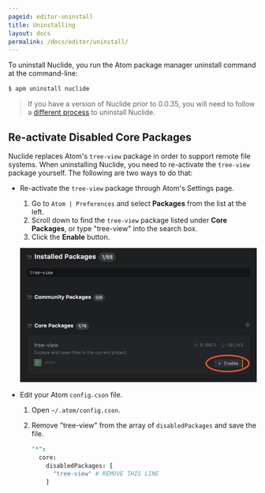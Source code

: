 ```yaml
---
pageid: editor-uninstall
title: Uninstalling
layout: docs
permalink: /docs/editor/uninstall/
---
```


To uninstall Nuclide, you run the Atom package manager uninstall command at the command-line:

```bash
$ apm uninstall nuclide
```

> If you have a version of Nuclide prior to 0.0.35, you will need to follow a
> [different process](/docs/help/troubleshooting#uninstalling-older-versions-of-nuclide) to
> uninstall Nuclide.

## Re-activate Disabled Core Packages

Nuclide replaces Atom's `tree-view` package in order to support remote file systems. When
uninstalling Nuclide, you need to re-activate the `tree-view` package yourself. The following are
two ways to do that:

* Re-activate the `tree-view` package through Atom's Settings page.

  1. Go to `Atom | Preferences` and select **Packages** from the list at the left.
  2. Scroll down to find the `tree-view` package listed under **Core Packages**, or type "tree-view" into the search box.
  3. Click the **Enable** button.

    ![](/static/images/docs/editor-uninstall-reenable-atom-tree-view.png)

* Edit your Atom `config.cson` file.

  1. Open `~/.atom/config.cson`.
  2. Remove "tree-view" from the array of `disabledPackages` and save the file.

     ```coffeescript
     "*":
       core:
         disabledPackages: [
           "tree-view" # REMOVE THIS LINE
         ]
     ```
